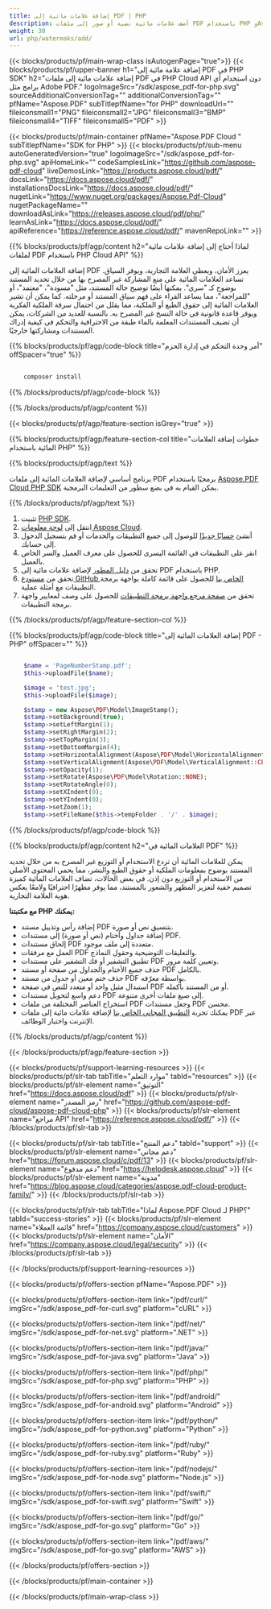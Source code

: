 ```yaml
---
title: إضافة علامات مائية إلى PDF | PHP
description: أضف علامات مائية نصية أو صور إلى ملفات PDF باستخدام PHP وAspose.PDF Cloud SDK. احمِ أو ضع علامة على مستنداتك.
weight: 30
url: php/watermaks/add/
---
```


{{< blocks/products/pf/main-wrap-class isAutogenPage="true">}}
{{< blocks/products/pf/upper-banner h1="إضافة علامة مائية إلى PDF في PHP SDK" h2="إضافة علامات مائية إلى ملفات PDF في PHP Cloud API دون استخدام أي برامج مثل Adobe PDF." logoImageSrc="/sdk/aspose_pdf-for-php.svg" sourceAdditionalConversionTag="" additionalConversionTag="" pfName="Aspose.PDF" subTitlepfName="for PHP" downloadUrl="" fileiconsmall1="PNG" fileiconsmall2="JPG" fileiconsmall3="BMP" fileiconsmall4="TIFF" fileiconsmall5="PDF" >}}

{{< blocks/products/pf/main-container pfName="Aspose.PDF Cloud " subTitlepfName="SDK for PHP" >}}
{{< blocks/products/pf/sub-menu autoGeneratedVersion="true" logoImageSrc="/sdk/aspose_pdf-for-php.svg" apiHomeLink="" codeSamplesLink="https://github.com/aspose-pdf-cloud" liveDemosLink="https://products.aspose.cloud/pdf/" docsLink="https://docs.aspose.cloud/pdf/" installationsDocsLink="https://docs.aspose.cloud/pdf/" nugetLink="https://www.nuget.org/packages/Aspose.Pdf-Cloud" nugetPackageName="" downloadAsLink="https://releases.aspose.cloud/pdf/php/" learnAsLink="https://docs.aspose.cloud/pdf/" apiReference="https://reference.aspose.cloud/pdf/" mavenRepoLink="" >}}

{{% blocks/products/pf/agp/content h2="لماذا أحتاج إلى إضافة علامات مائية لملفات PDF باستخدام PHP Cloud API" %}}

إضافة العلامات المائية إلى PDF يعزز الأمان، ويعطي العلامة التجارية، ويوفر السياق. تساعد العلامات المائية على منع المشاركة غير المصرح بها من خلال تحديد المستند بوضوح كـ "سري". يمكنها أيضًا توضيح حالة المستند، مثل "مسودة"، "معتمد"، أو "للمراجعة"، مما يساعد القراء على فهم سياق المستند أو مرحلته. كما يمكن أن تشير العلامات المائية إلى حقوق الطبع أو الملكية، مما يقلل من احتمال سرقة الملكية الفكرية ويوفر قاعدة قانونية في حالة النسخ غير المصرح به. بالنسبة للعديد من الشركات، يمكن أن تضيف المستندات المعلمة بالماء طبقة من الاحترافية والتحكم في كيفية إدراك المستندات ومشاركتها خارجيًا.

{{% blocks/products/pf/agp/code-block title="أمر وحدة التحكم في إدارة الحزم" offSpacer="true" %}}

```bash
     
    composer install

```

{{% /blocks/products/pf/agp/code-block %}}

{{% /blocks/products/pf/agp/content %}}

{{< blocks/products/pf/agp/feature-section isGrey="true" >}}

{{% blocks/products/pf/agp/feature-section-col title="خطوات إضافة العلامات المائية باستخدام PHP" %}}

{{% blocks/products/pf/agp/text %}}

برنامج أساسي لإضافة العلامات المائية إلى ملفات PDF برمجيًا باستخدام
[Aspose.PDF Cloud PHP SDK](https://products.aspose.cloud/pdf/php/)
يمكن القيام به في بضع سطور من التعليمات البرمجية.

{{% /blocks/products/pf/agp/text %}}

1. تثبيت [PHP SDK](https://pypi.org/project/asposepdfcloud/).
1. انتقل إلى [لوحة معلومات Aspose Cloud](https://dashboard.aspose.cloud/).
1. أنشئ [حسابًا جديدًا](https://docs.aspose.cloud/display/storagecloud/Creating+and+Managing+Account) للوصول إلى جميع التطبيقات والخدمات أو قم بتسجيل الدخول إلى حسابك.
1. انقر على التطبيقات في القائمة اليسرى للحصول على معرف العميل والسر الخاص بالعميل.
1. تحقق من [دليل المطور](https://docs.aspose.cloud/pdf/working-with-stamps/) لإضافة علامات مائية إلى PDF باستخدام PHP.
1. تحقق من [مستودع GitHub الخاص بنا](https://github.com/aspose-pdf-cloud/aspose-pdf-cloud-php) للحصول على قائمة كاملة بواجهة برمجة التطبيقات مع أمثلة عملية.
1. تحقق من [صفحة مرجع واجهة برمجة التطبيقات](https://reference.aspose.cloud/pdf/#/Document) للحصول على وصف لمعايير واجهة برمجة التطبيقات.

{{% /blocks/products/pf/agp/feature-section-col %}}


{{% blocks/products/pf/agp/code-block title="إضافة العلامات المائية إلى PDF - PHP" offSpacer="" %}}

```php

	$name = 'PageNumberStamp.pdf';
	$this->uploadFile($name);

	$image = 'test.jpg';
	$this->uploadFile($image);

	$stamp = new Aspose\PDF\Model\ImageStamp();
	$stamp->setBackground(true);
	$stamp->setLeftMargin(1);
	$stamp->setRightMargin(2);
	$stamp->setTopMargin(3);
	$stamp->setBottomMargin(4);
	$stamp->setHorizontalAlignment(Aspose\PDF\Model\HorizontalAlignment::CENTER);
	$stamp->setVerticalAlignment(Aspose\PDF\Model\VerticalAlignment::CENTER);
	$stamp->setOpacity(1);
	$stamp->setRotate(Aspose\PDF\Model\Rotation::NONE);
	$stamp->setRotateAngle(0);
	$stamp->setXIndent(0);
	$stamp->setYIndent(0);
	$stamp->setZoom(1);
	$stamp->setFileName($this->tempFolder . '/' . $image);
```

{{% /blocks/products/pf/agp/code-block %}}

{{% blocks/products/pf/agp/content h2="العلامات المائية في PDF" %}}

يمكن للعلامات المائية أن تردع الاستخدام أو التوزيع غير المصرح به من خلال تحديد المستند بوضوح بمعلومات الملكية أو حقوق الطبع والنشر، مما يحمي المحتوى الأصلي من الاستخدام أو التوزيع دون إذن.
في بعض الحالات، تضاف العلامات المائية كميزة تصميم خفية لتعزيز المظهر والشعور بالمستند، مما يوفر مظهرًا احترافيًا ولامعًا يعكس هوية العلامة التجارية.

**مع مكتبتنا PHP يمكنك:**

+ إضافة رأس وتذييل مستند PDF بتنسيق نص أو صورة.
+ إضافة جداول وأختام (نص أو صورة) إلى مستندات PDF.
+ إلحاق مستندات PDF متعددة إلى ملف موجود.
+ العمل مع مرفقات PDF والتعليقات التوضيحية وحقول النماذج.
+ تطبيق التشفير أو فك التشفير على مستندات PDF وتعيين كلمة مرور.
+ حذف جميع الأختام والجداول من صفحة أو مستند PDF بالكامل.
+ حذف ختم معين أو جدول من مستند PDF بواسطة معرّفه.
+ استبدال مثيل واحد أو متعدد للنص في صفحة PDF أو من المستند بأكمله.
+ دعم واسع لتحويل مستندات PDF إلى صيغ ملفات أخرى متنوعة.
+ استخراج العناصر المختلفة من ملفات PDF وجعل مستندات PDF محسن.
+ يمكنك تجربة [التطبيق المجاني الخاص بنا](https://products.aspose.app/pdf/watermark) لإضافة علامات مائية إلى ملفات PDF عبر الإنترنت واختبار الوظائف.

{{% /blocks/products/pf/agp/content %}}

{{< /blocks/products/pf/agp/feature-section >}}

{{< blocks/products/pf/support-learning-resources >}}
{{< blocks/products/pf/slr-tab tabTitle="موارد التعلم" tabId="resources" >}}
{{< blocks/products/pf/slr-element name="التوثيق" href="https://docs.aspose.cloud/pdf" >}}
{{< blocks/products/pf/slr-element name="رمز المصدر" href="https://github.com/aspose-pdf-cloud/aspose-pdf-cloud-php" >}}
{{< blocks/products/pf/slr-element name="مراجع API" href="https://reference.aspose.cloud/pdf/" >}}
{{< /blocks/products/pf/slr-tab >}}

{{< blocks/products/pf/slr-tab tabTitle="دعم المنتج" tabId="support" >}}
{{< blocks/products/pf/slr-element name="دعم مجاني" href="https://forum.aspose.cloud/c/pdf/13" >}}
{{< blocks/products/pf/slr-element name="دعم مدفوع" href="https://helpdesk.aspose.cloud" >}}
{{< blocks/products/pf/slr-element name="مدونة" href="https://blog.aspose.cloud/categories/aspose.pdf-cloud-product-family/" >}}
{{< /blocks/products/pf/slr-tab >}}

{{< blocks/products/pf/slr-tab tabTitle="لماذا Aspose.PDF Cloud لـ PHP؟" tabId="success-stories" >}}
{{< blocks/products/pf/slr-element name="قائمة العملاء" href="https://company.aspose.cloud/customers" >}}
{{< blocks/products/pf/slr-element name="الأمان" href="https://company.aspose.cloud/legal/security" >}}
{{< /blocks/products/pf/slr-tab >}}

{{< /blocks/products/pf/support-learning-resources >}}

{{< blocks/products/pf/offers-section pfName="Aspose.PDF" >}}

{{< blocks/products/pf/offers-section-item link="/pdf/curl/" imgSrc="/sdk/aspose_pdf-for-curl.svg" platform="cURL" >}}

{{< blocks/products/pf/offers-section-item link="/pdf/net/" imgSrc="/sdk/aspose_pdf-for-net.svg" platform=".NET" >}}

{{< blocks/products/pf/offers-section-item link="/pdf/java/" imgSrc="/sdk/aspose_pdf-for-java.svg" platform="Java" >}}

{{< blocks/products/pf/offers-section-item link="/pdf/php/" imgSrc="/sdk/aspose_pdf-for-php.svg" platform="PHP" >}}

{{< blocks/products/pf/offers-section-item link="/pdf/android/" imgSrc="/sdk/aspose_pdf-for-android.svg" platform="Android" >}}

{{< blocks/products/pf/offers-section-item link="/pdf/python/" imgSrc="/sdk/aspose_pdf-for-python.svg" platform="Python" >}}

{{< blocks/products/pf/offers-section-item link="/pdf/ruby/" imgSrc="/sdk/aspose_pdf-for-ruby.svg" platform="Ruby" >}}

{{< blocks/products/pf/offers-section-item link="/pdf/nodejs/" imgSrc="/sdk/aspose_pdf-for-node.svg" platform="Node.js" >}}

{{< blocks/products/pf/offers-section-item link="/pdf/swift/" imgSrc="/sdk/aspose_pdf-for-swift.svg" platform="Swift" >}}

{{< blocks/products/pf/offers-section-item link="/pdf/go/" imgSrc="/sdk/aspose_pdf-for-go.svg" platform="Go" >}}

{{< blocks/products/pf/offers-section-item link="/pdf/aws/" imgSrc="/sdk/aspose_pdf-for-go.svg" platform="AWS" >}}

{{< /blocks/products/pf/offers-section >}}

<!-- aboutfile Ends -->

{{< /blocks/products/pf/main-container >}}

{{< /blocks/products/pf/main-wrap-class >}}
